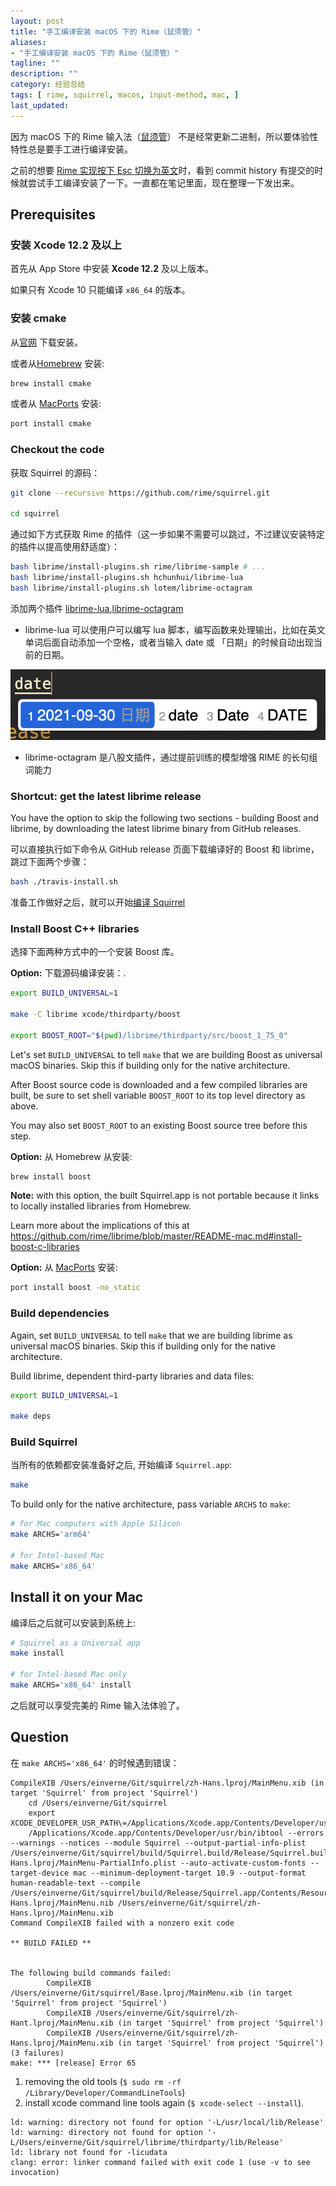 ```yaml
---
layout: post
title: "手工编译安装 macOS 下的 Rime（鼠须管）"
aliases: 
- "手工编译安装 macOS 下的 Rime（鼠须管）"
tagline: ""
description: ""
category: 经验总结
tags: [ rime, squirrel, macos, input-method, mac, ]
last_updated:
---
```


因为 macOS 下的 Rime 输入法（[鼠须管](https://github.com/rime/squirrel)） 不是经常更新二进制，所以要体验性特性总是要手工进行编译安装。

之前的想要 [Rime 实现按下 Esc 切换为英文](/post/2020/11/rime-auto-switch-language-in-vim-mode.html)时，看到 commit history 有提交的时候就尝试手工编译安装了一下。一直都在笔记里面，现在整理一下发出来。

## Prerequisites

### 安装 Xcode 12.2 及以上
首先从 App Store 中安装 **Xcode 12.2** 及以上版本。

如果只有 Xcode 10 只能编译 `x86_64` 的版本。

### 安装 cmake

从[官网](https://cmake.org/download/) 下载安装。

或者从[Homebrew](http://brew.sh/) 安装:

``` sh
brew install cmake
```

或者从 [MacPorts](https://www.macports.org/) 安装:

``` sh
port install cmake
```

### Checkout the code
获取 Squirrel 的源码：

``` sh
git clone --recursive https://github.com/rime/squirrel.git

cd squirrel
```

通过如下方式获取 Rime 的插件（这一步如果不需要可以跳过，不过建议安装特定的插件以提高使用舒适度）：

``` sh
bash librime/install-plugins.sh rime/librime-sample # ...
bash librime/install-plugins.sh hchunhui/librime-lua
bash librime/install-plugins.sh lotem/librime-octagram
```

添加两个插件 [librime-lua](https://github.com/hchunhui/librime-lua),[librime-octagram](https://github.com/lotem/librime-octagram)

- librime-lua 可以使用户可以编写 lua 脚本，编写函数来处理输出，比如在英文单词后面自动添加一个空格，或者当输入 date 或 「日期」的时候自动出现当前的日期。

![](/assets/rime-lua-date-20210930201359.png)

- librime-octagram 是八股文插件，通过提前训练的模型增强 RIME 的长句组词能力

### Shortcut: get the latest librime release

You have the option to skip the following two sections - building Boost and
librime, by downloading the latest librime binary from GitHub releases.

可以直接执行如下命令从 GitHub release 页面下载编译好的 Boost 和 librime，跳过下面两个步骤：

``` sh
bash ./travis-install.sh
```

准备工作做好之后，就可以开始[编译 Squirrel](#build-squirrel)

### Install Boost C++ libraries

选择下面两种方式中的一个安装 Boost 库。

**Option:** 下载源码编译安装：.

``` sh
export BUILD_UNIVERSAL=1

make -C librime xcode/thirdparty/boost

export BOOST_ROOT="$(pwd)/librime/thirdparty/src/boost_1_75_0"
```

Let's set `BUILD_UNIVERSAL` to tell `make` that we are building Boost as
universal macOS binaries. Skip this if building only for the native architecture.

After Boost source code is downloaded and a few compiled libraries are built,
be sure to set shell variable `BOOST_ROOT` to its top level directory as above.

You may also set `BOOST_ROOT` to an existing Boost source tree before this step.

**Option:** 从 Homebrew 从安装:

``` sh
brew install boost
```

**Note:** with this option, the built Squirrel.app is not portable because it
links to locally installed libraries from Homebrew.

Learn more about the implications of this at
https://github.com/rime/librime/blob/master/README-mac.md#install-boost-c-libraries

**Option:** 从 [MacPorts](https://www.macports.org/) 安装:

``` sh
port install boost -no_static
```

### Build dependencies

Again, set `BUILD_UNIVERSAL` to tell `make` that we are building librime as
universal macOS binaries. Skip this if building only for the native architecture.

Build librime, dependent third-party libraries and data files:

``` sh
export BUILD_UNIVERSAL=1

make deps
```

### Build Squirrel

当所有的依赖都安装准备好之后, 开始编译 `Squirrel.app`:

``` sh
make
```

To build only for the native architecture, pass variable `ARCHS` to `make`:

``` sh
# for Mac computers with Apple Silicon
make ARCHS='arm64'

# for Intel-based Mac
make ARCHS='x86_64'
```

## Install it on your Mac

编译后之后就可以安装到系统上:

``` sh
# Squirrel as a Universal app
make install

# for Intel-based Mac only
make ARCHS='x86_64' install
```

之后就可以享受完美的 Rime 输入法体验了。

## Question
在 `make ARCHS='x86_64'` 的时候遇到错误：

```
CompileXIB /Users/einverne/Git/squirrel/zh-Hans.lproj/MainMenu.xib (in target 'Squirrel' from project 'Squirrel')
    cd /Users/einverne/Git/squirrel
    export XCODE_DEVELOPER_USR_PATH\=/Applications/Xcode.app/Contents/Developer/usr/bin/..
    /Applications/Xcode.app/Contents/Developer/usr/bin/ibtool --errors --warnings --notices --module Squirrel --output-partial-info-plist /Users/einverne/Git/squirrel/build/Squirrel.build/Release/Squirrel.build/zh-Hans.lproj/MainMenu-PartialInfo.plist --auto-activate-custom-fonts --target-device mac --minimum-deployment-target 10.9 --output-format human-readable-text --compile /Users/einverne/Git/squirrel/build/Release/Squirrel.app/Contents/Resources/zh-Hans.lproj/MainMenu.nib /Users/einverne/Git/squirrel/zh-Hans.lproj/MainMenu.xib
Command CompileXIB failed with a nonzero exit code

** BUILD FAILED **


The following build commands failed:
        CompileXIB /Users/einverne/Git/squirrel/Base.lproj/MainMenu.xib (in target 'Squirrel' from project 'Squirrel')
        CompileXIB /Users/einverne/Git/squirrel/zh-Hant.lproj/MainMenu.xib (in target 'Squirrel' from project 'Squirrel')
        CompileXIB /Users/einverne/Git/squirrel/zh-Hans.lproj/MainMenu.xib (in target 'Squirrel' from project 'Squirrel')
(3 failures)
make: *** [release] Error 65
```



1.  removing the old tools (`$ sudo rm -rf /Library/Developer/CommandLineTools`)
2.  install xcode command line tools again (`$ xcode-select --install`).


```
ld: warning: directory not found for option '-L/usr/local/lib/Release'
ld: warning: directory not found for option '-L/Users/einverne/Git/squirrel/librime/thirdparty/lib/Release'
ld: library not found for -licudata
clang: error: linker command failed with exit code 1 (use -v to see invocation)
```

